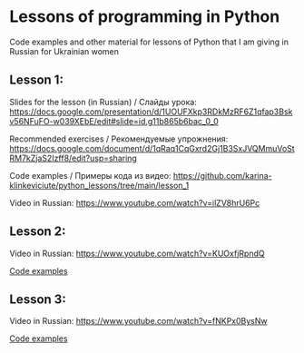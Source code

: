 # Lessons of programming in Python
Code examples and other material for lessons of Python that I am giving in Russian for Ukrainian women

## Lesson 1:

Slides for the lesson (in Russian) / Слайды урока: https://docs.google.com/presentation/d/1UOUFXkp3RDkMzRF6Z1qfap3Bskv56NFuFO-w039XEbE/edit#slide=id.g11b865b6bac_0_0

Recommended exercises / Рекомендуемые упрожнения: https://docs.google.com/document/d/1qRaq1CqGxrd2Gj1B3SxJVQMmuVoStRM7kZjaS2Izff8/edit?usp=sharing

Code examples / Примеры кода из видео: https://github.com/karina-klinkeviciute/python_lessons/tree/main/lesson_1

Video in Russian: https://www.youtube.com/watch?v=ilZV8hrU6Pc 

## Lesson 2:

Video in Russian: https://www.youtube.com/watch?v=KUOxfjRpndQ 

[Code examples](/lesson_2)

## Lesson 3:

Video in Russian: https://www.youtube.com/watch?v=fNKPx0BysNw

[Code examples](/lesson_3)
